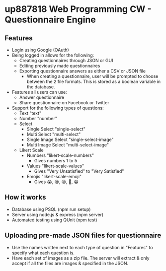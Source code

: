 # up887818 Web Programming CW - Questionnaire Engine

## Features
- Login using Google (OAuth)
- Being logged in allows for the following:
  - Creating questionnaires through JSON or GUI
  - Editing previously made questionnaires
  - Exporting questionnaire answers as either a CSV or JSON file
    - When creating a questionnaire, user will be prompted to choose between the 2 file formats. This is stored as a boolean variable in the database.
- Features all users can use:
  - Answer questionnaire
  - Share questionnaire on Facebook or Twitter
- Support for the following types of questions:
  - Text "text"
  - Number "number"
  - Select
    - Single Select "single-select"
    - Multi Select "multi-select"
    - Single Image Select "single-select-image"
    - Multi Image Select "multi-select-image"
  - Likert Scale
    - Numbers "likert-scale-numbers"
      - Gives numbers 1 to 5
    - Values "likert-scale-values"
      - Gives "Very Unsatisfied" to "Very Satisfied"
    - Emojis "likert-scale-emoji"
      - Gives 😭, 😪, 😐, 🙂, 😁

## How it works
- Database using PSQL (npm run setup)
- Server using node.js & express (npm server)
- Automated testing using QUnit (npm test)

## Uploading pre-made JSON files for questionnaire
- Use the names written next to each type of question in "Features" to specify what each question is.
- Have each set of images as a zip file. The server will extract & only accept if all the files are images & specified in the JSON.
